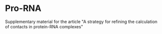 # Pro-RNA
 
Supplementary material for the article "A strategy for refining the calculation of contacts in protein-RNA complexes"